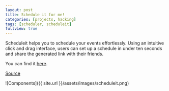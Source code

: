 ```yaml
---
layout: post
title: Schedule it for me!
categories: [projects, hacking]
tags: [scheduler, scheduleit]
fullview: true
---
```


Scheduleit helps you to schedule your events effortlessly. Using an intuitive click and drag interface, users can set up a schedule in under ten seconds and share the generated link with their friends.

You can find it [here](http://schedule.chums.space).

[Source](http://github.com/changchuming/scheduleitfor.me)

![Components]({{ site.url }}/assets/images/scheduleit.png)